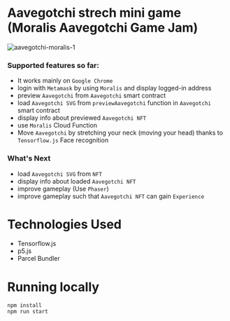 # Aavegotchi strech mini game (Moralis Aavegotchi Game Jam)

![aavegotchi-moralis-1](https://user-images.githubusercontent.com/86926500/132018421-8752a6be-36ea-41ec-b2ee-5bcee7f8a9be.gif)

### Supported features so far:
- It works mainly on `Google Chrome`
- login with `Metamask` by using `Moralis` and display logged-in address
- preview `Aavegotchi` from `Aavegotchi` smart contract
- load `Aavegotchi SVG` from `previewAavegotchi` function in `Aavegotchi` smart contract
- display info about previewed `Aavegotchi NFT`
- use `Moralis` Cloud Function
- Move `Aavegotchi` by stretching your neck (moving your head) thanks to `Tensorflow.js` Face recognition

### What's Next
- load `Aavegotchi SVG` from `NFT`
- display info about loaded `Aavegotchi NFT`
- improve gameplay (Use `Phaser`)
- improve gameplay such that `Aavegotchi NFT` can gain `Experience`

# Technologies Used
- Tensorflow.js
- p5.js
- Parcel Bundler


# Running locally

```shel
npm install
npm run start
```
